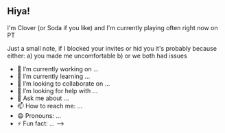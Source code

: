 ## Hiya!

I'm Clover (or Soda if you like) and I'm currently playing often right now on PT

Just a  small note, if I blocked your invites or hid you it's probably because either:
a) you made me uncomfortable
b) or we both had issues


- 🔭 I’m currently working on ...
- 🌱 I’m currently learning ...
- 👯 I’m looking to collaborate on ...
- 🤔 I’m looking for help with ...
- 💬 Ask me about ...
- 📫 How to reach me: ...
- 😄 Pronouns: ...
- ⚡ Fun fact: ...
-->
